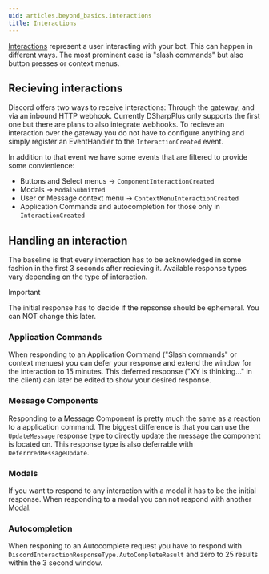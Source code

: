 ```yaml
---
uid: articles.beyond_basics.interactions
title: Interactions
---
```


[Interactions](https://discord.com/developers/docs/interactions/receiving-and-responding#interactions) represent a user interacting with your bot.
This can happen in different ways. The most prominent case is "slash commands" but also button presses or context menus.

## Recieving interactions
Discord offers two ways to receive interactions: Through the gateway, and via an inbound HTTP webhook.
Currently DSharpPlus only supports the first one but there are plans to also integrate webhooks.
To recieve an interaction over the gateway you do not have to configure anything and simply register an EventHandler to the `InteractionCreated` event.

In addition to that event we have some events that are filtered to provide some convienience:

- Buttons and Select menus -> `ComponentInteractionCreated`
- Modals -> `ModalSubmitted`
- User or Message context menu -> `ContextMenuInteractionCreated`
- Application Commands and autocompletion for those only in `InteractionCreated`

## Handling an interaction
The baseline is that every interaction has to be acknowledged in some fashion in the first 3 seconds after recieving it.
Available response types vary depending on the type of interaction.

> [!Important]
> The initial response has to decide if the repsonse should be ephemeral. You can NOT change this later.

### Application Commands
When responding to an Application Command ("Slash commands" or context menues) you can defer your response and extend the window for the interaction to 15 minutes.
This deferred response ("XY is thinking..." in the client) can later be edited to show your desired response.

### Message Components
Responding to a Message Component is pretty much the same as a reaction to a application command. 
The biggest difference is that you can use the `UpdateMessage` response type to directly update the message the component is located on.
This response type is also deferrable with `DeferrredMessageUpdate`.


### Modals 
If you want to respond to any interaction with a modal it has to be the initial response.
When responding to a modal you can not respond with another Modal.

### Autocompletion
When responing to an Autocomplete request you have to respond with `DiscordInteractionResponseType.AutoCompleteResult` and zero to 25 results within the 3 second window.


